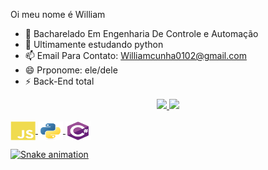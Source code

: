 Oi meu nome é William

- 👷 Bacharelado Em Engenharia De Controle e Automação 
- 🌱 Ultimamente estudando python
- 📫 Email Para Contato: Williamcunha0102@gmail.com
- 😄 Prponome: ele/dele
- ⚡ Back-End total
<div align="center">
  <a href="https://github.com/WilliamStony17">
  <img height="180em" src="https://github-readme-stats.vercel.app/api?username=WilliamStony17&show_icons=true&theme=highcontrast&include_all_commits=true&count_private=true"/>
  <img height="180em" src="https://github-readme-stats.vercel.app/api/top-langs/?username=WilliamStony17&layout=compact&langs_count=7&theme=highcontrast"/>
</div>

  <div style="display: inline_block"><br>
  <img align="center" alt="Rafa-Js" height="30" width="40" src="https://raw.githubusercontent.com/devicons/devicon/master/icons/javascript/javascript-plain.svg">
  <img align="center" alt="Rafa-Python" height="30" width="40" src="https://raw.githubusercontent.com/devicons/devicon/master/icons/python/python-original.svg">
  <img align="center" alt="Rafa-Csharp" height="30" width="40" src="https://raw.githubusercontent.com/devicons/devicon/master/icons/csharp/csharp-original.svg">
</div>
  <div> 
 
  ![Snake animation](https://github.com/WilliamStony17/WilliamStony17/blob/output/github-contribution-grid-snake.svg)
 
</div>
  
   ##
 

